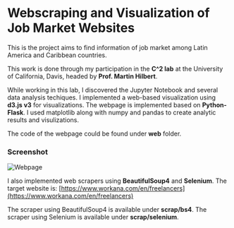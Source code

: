 # Webscraping and Visualization of Job Market Websites

This is the project aims to find information of job market among Latin America and Caribbean countries.

This work is done through my participation in the **C^2 lab** at the University of California, Davis, headed by **Prof. Martin Hilbert**.

While working in this lab, I discovered the Jupyter Notebook and several data analysis techiques.
I implemented a web-based visualization using **d3.js v3** for visualizations. The webpage is implemented based on **Python-Flask**.
I used matplotlib along with numpy and pandas to create analytic results and visulizations.

The code of the webpage could be found under **web** folder.

### Screenshot
![Webpage](https://github.com/hippoandy/UN_Webscraping_WORKANA/blob/master/web/screenshot.png)

I also implemented web scrapers using **BeautifulSoup4** and **Selenium**. The target website is: [https://www.workana.com/en/freelancers](https://www.workana.com/en/freelancers)

The scraper using BeautifulSoup4 is available under **scrap/bs4**.
The scraper using Selenium is available under **scrap/selenium**.
